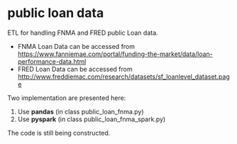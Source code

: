 # public loan data
ETL for handling FNMA and FRED public Loan data.

* FNMA Loan Data can be accessed from https://www.fanniemae.com/portal/funding-the-market/data/loan-performance-data.html
* FRED Loan Data can be accessed from http://www.freddiemac.com/research/datasets/sf_loanlevel_dataset.page

Two implementation are presented here:

1. Use **pandas**   (in class public_loan_fnma.py)
2. Use **pyspark**  (in class public_loan_fnma_spark.py)

The code is still being constructed.
